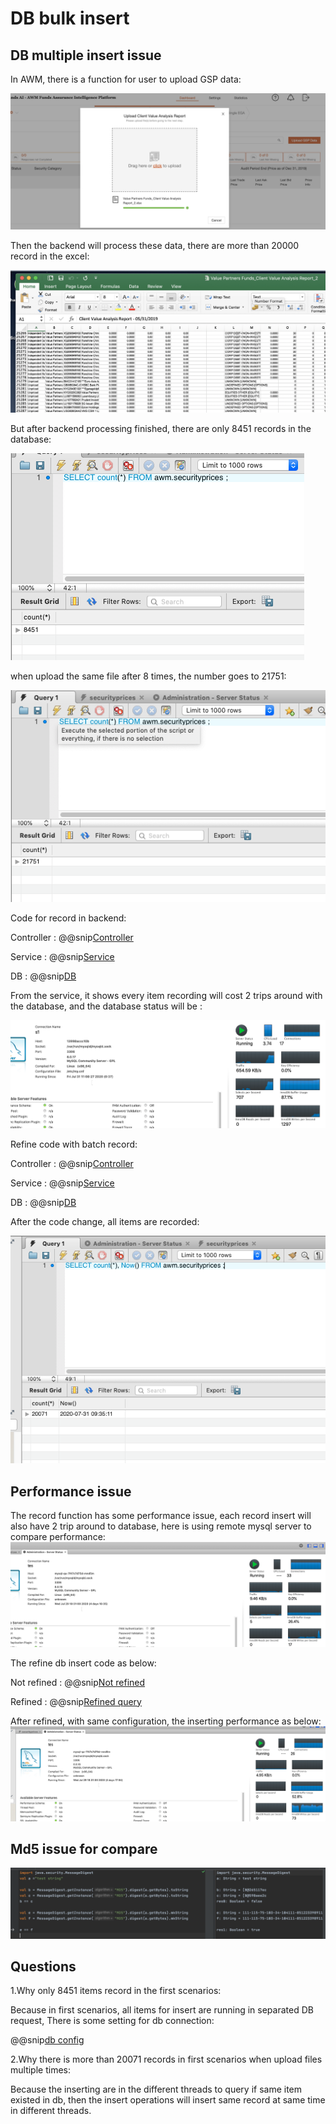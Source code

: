 # DB bulk insert

## DB multiple insert issue

In AWM, there is a function for user to upload GSP data:

![upload gsp data](pic/upload.png)

Then the backend will process these data, there are more than 20000 record in the excel:

![excel file](pic/excelfile.png)

But after backend processing finished, there are only 8451 records in the database:

![first upload](pic/1st.png)

when upload the same file after 8 times, the number goes to 21751:

![8th upload](pic/8th.png)

Code for record in backend:

Controller
: @@snip[Controller](code/controller.scala)

Service
: @@snip[Service](code/service.scala)

DB
: @@snip[DB](code/db.scala)

From the service, it shows every item recording will cost 2 trips around with the database, and the 
database status will be :

![database status](pic/dbstatus.png) 

Refine code with batch record:

Controller
: @@snip[Controller](code/r1controller.scala)

Service
: @@snip[Service](code/r1service.scala)

DB
: @@snip[DB](code/r1db.scala)

After the code change, all items are recorded:

![after code change](pic/r2.png)

## Performance issue
The record function has some performance issue, each record insert will also have 
2 trip around to database, here is using remote mysql server to compare performance:
![Not refined](pic/notrefined.png)

The refine db insert code as below:

Not refined
: @@snip[Not refined](code/r1db.scala)

Refined
: @@snip[Refined query](code/r2db.scala)

After refined, with same configuration, the inserting performance as below:
![Refined performance](pic/refined.png)

## Md5 issue for compare

![Md5 string](pic/md5string.png)

## Questions

1.Why only 8451 items record in the first scenarios:

   Because in first scenarios, all items for insert are running in separated DB request,
   There is some setting for db connection:

@@snip[db config](code/db.conf)
   
2.Why there is more than 20071 records in first scenarios when upload files multiple times:

   Because the inserting are in the different threads to query if same item existed in db, then the
   insert operations will insert same record at same time in different threads.
